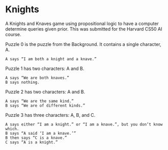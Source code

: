 # Knights
A Knights and Knaves game using propositional logic to have a computer determine queries given prior. This was submitted for the Harvard CS50 AI course.

Puzzle 0 is the puzzle from the Background. It contains a single character, A.
    
    A says “I am both a knight and a knave.”

Puzzle 1 has two characters: A and B.
  
    A says “We are both knaves.”
    B says nothing.

Puzzle 2 has two characters: A and B.
    
    A says “We are the same kind.”
    B says “We are of different kinds.”
Puzzle 3 has three characters: A, B, and C.

    A says either “I am a knight.” or “I am a knave.”, but you don’t know which.
    B says “A said ‘I am a knave.’”
    B then says “C is a knave.”
    C says “A is a knight.”
